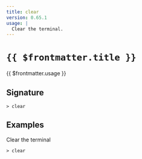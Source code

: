 ```yaml
---
title: clear
version: 0.65.1
usage: |
  Clear the terminal.
---
```


# <code>{{ $frontmatter.title }}</code>

<div style='white-space: pre-wrap;'>{{ $frontmatter.usage }}</div>

## Signature

```> clear ```

## Examples

Clear the terminal
```shell
> clear
```
